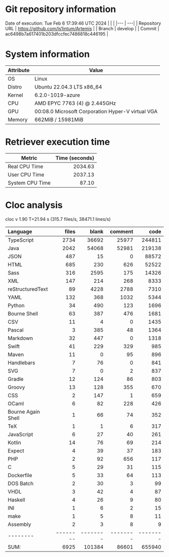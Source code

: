 # Git repository information
Date of execution: Tue Feb  6 17:39:46 UTC 2024
|    |    |
|--- | ---|
| Repository URL | https://github.com/ls1intum/Artemis |
| Branch         | develop |
| Commit         | ac6498b7a617401b203dfccfec7486818c446195 |


# System information
| Attribute | Value |
| --------- | ----- |
| OS | Linux  |
| Distro | Ubuntu 22.04.3 LTS x86_64  |
| Kernel | 6.2.0-1019-azure  |
| CPU | AMD EPYC 7763 (4) @ 2.445GHz  |
| GPU | 00:08.0 Microsoft Corporation Hyper-V virtual VGA  |
| Memory | 662MiB / 15981MiB  |

# Retriever execution time
| Metric | Time (seconds) |
| --- | ---: |
| Real CPU Time | 2034.63 |
| User CPU Time | 2037.13 |
| System CPU Time | 87.10 |
<!--
Explainations:
- __Real CPU Time__: actual time the command has run (can be less than total time spent in user and system mode for multi-threaded processes)
- __User CPU Time__: time the command has spent running in user mode
- __System CPU Time__: time the command has spent running in system or kernel mode
-->

# Cloc analysis
cloc v 1.90  T=21.94 s (315.7 files/s, 38471.1 lines/s)

Language|files|blank|comment|code
:-------|-------:|-------:|-------:|-------:
TypeScript|2734|36692|25977|244811
Java|2042|54068|52981|219138
JSON|487|15|0|88572
HTML|685|230|626|52522
Sass|316|2595|175|14326
XML|147|214|268|8333
reStructuredText|89|4228|2788|7310
YAML|132|368|1032|5344
Python|34|490|123|1696
Bourne Shell|63|387|476|1681
CSV|11|4|0|1435
Pascal|3|385|48|1364
Markdown|32|447|0|1318
Swift|41|229|329|985
Maven|11|0|95|896
Handlebars|7|76|0|841
SVG|7|0|2|837
Gradle|12|124|86|803
Groovy|13|128|355|670
CSS|2|147|1|659
OCaml|6|82|228|426
Bourne Again Shell|1|66|74|352
TeX|1|1|6|317
JavaScript|6|27|40|261
Kotlin|14|76|69|214
Expect|4|39|37|183
PHP|2|92|656|117
C|5|29|31|115
Dockerfile|5|33|64|113
DOS Batch|2|30|3|99
VHDL|3|42|4|87
Haskell|4|26|9|80
INI|1|6|2|15
make|1|5|8|11
Assembly|2|3|8|9
--------|--------|--------|--------|--------
SUM:|6925|101384|86601|655940

